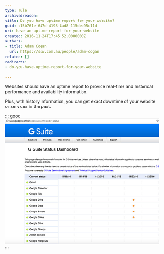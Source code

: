 ```yaml
---
type: rule
archivedreason: 
title: Do you have uptime report for your website?
guid: c15b761e-647d-4193-8ad8-115dec95c11d
uri: have-an-uptime-report-for-your-website
created: 2016-11-24T17:45:52.0000000Z
authors:
- title: Adam Cogan
  url: https://ssw.com.au/people/adam-cogan
related: []
redirects:
- do-you-have-uptime-report-for-your-website

---
```


Websites should have an uptime report to provide real-time and historical performance and availability information. 

<!--endintro-->

Plus, with history information, you can get exact downtime of your website or services in the past.


::: good  
![Figure: Google's uptime reports - with history information.        See it now](/rules/have-an-uptime-report-for-your-website/google-uptime-report.jpg)  
:::

